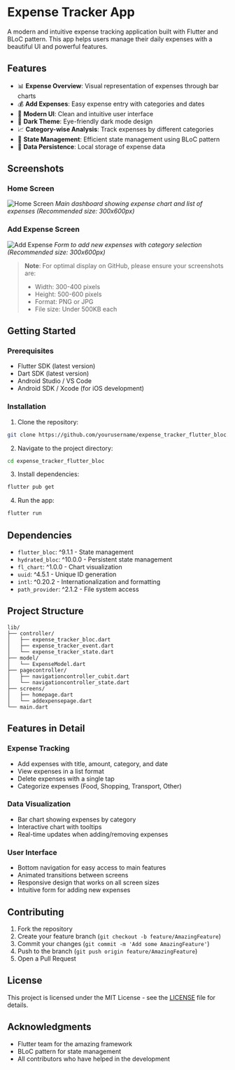 # Expense Tracker App

A modern and intuitive expense tracking application built with Flutter and BLoC pattern. This app helps users manage their daily expenses with a beautiful UI and powerful features.

## Features

- 📊 **Expense Overview**: Visual representation of expenses through bar charts
- 💰 **Add Expenses**: Easy expense entry with categories and dates
- 📱 **Modern UI**: Clean and intuitive user interface
- 🎨 **Dark Theme**: Eye-friendly dark mode design
- 📈 **Category-wise Analysis**: Track expenses by different categories
- 🔄 **State Management**: Efficient state management using BLoC pattern
- 💾 **Data Persistence**: Local storage of expense data

## Screenshots

### Home Screen
![Home Screen](screenshots/home_screen.png)
*Main dashboard showing expense chart and list of expenses (Recommended size: 300x600px)*

### Add Expense Screen
![Add Expense](screenshots/add_expense.png)
*Form to add new expenses with category selection (Recommended size: 300x600px)*

> **Note**: For optimal display on GitHub, please ensure your screenshots are:
> - Width: 300-400 pixels
> - Height: 500-600 pixels
> - Format: PNG or JPG
> - File size: Under 500KB each

## Getting Started

### Prerequisites

- Flutter SDK (latest version)
- Dart SDK (latest version)
- Android Studio / VS Code
- Android SDK / Xcode (for iOS development)

### Installation

1. Clone the repository:
```bash
git clone https://github.com/yourusername/expense_tracker_flutter_bloc.git
```

2. Navigate to the project directory:
```bash
cd expense_tracker_flutter_bloc
```

3. Install dependencies:
```bash
flutter pub get
```

4. Run the app:
```bash
flutter run
```

## Dependencies

- `flutter_bloc`: ^9.1.1 - State management
- `hydrated_bloc`: ^10.0.0 - Persistent state management
- `fl_chart`: ^1.0.0 - Chart visualization
- `uuid`: ^4.5.1 - Unique ID generation
- `intl`: ^0.20.2 - Internationalization and formatting
- `path_provider`: ^2.1.2 - File system access

## Project Structure

```
lib/
├── controller/
│   ├── expense_tracker_bloc.dart
│   ├── expense_tracker_event.dart
│   └── expense_tracker_state.dart
├── model/
│   └── ExpenseModel.dart
├── pagecontroller/
│   ├── navigationcontroller_cubit.dart
│   └── navigationcontroller_state.dart
├── screens/
│   ├── homepage.dart
│   └── addexpensepage.dart
└── main.dart
```

## Features in Detail

### Expense Tracking
- Add expenses with title, amount, category, and date
- View expenses in a list format
- Delete expenses with a single tap
- Categorize expenses (Food, Shopping, Transport, Other)

### Data Visualization
- Bar chart showing expenses by category
- Interactive chart with tooltips
- Real-time updates when adding/removing expenses

### User Interface
- Bottom navigation for easy access to main features
- Animated transitions between screens
- Responsive design that works on all screen sizes
- Intuitive form for adding new expenses

## Contributing

1. Fork the repository
2. Create your feature branch (`git checkout -b feature/AmazingFeature`)
3. Commit your changes (`git commit -m 'Add some AmazingFeature'`)
4. Push to the branch (`git push origin feature/AmazingFeature`)
5. Open a Pull Request

## License

This project is licensed under the MIT License - see the [LICENSE](LICENSE) file for details.

## Acknowledgments

- Flutter team for the amazing framework
- BLoC pattern for state management
- All contributors who have helped in the development
